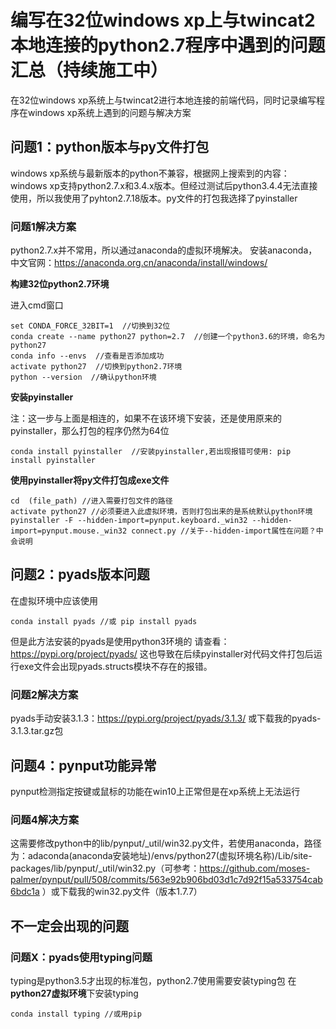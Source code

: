 # 编写在32位windows xp上与twincat2本地连接的python2.7程序中遇到的问题汇总（持续施工中）
在32位windows  xp系统上与twincat2进行本地连接的前端代码，同时记录编写程序在windows xp系统上遇到的问题与解决方案

## 问题1：python版本与py文件打包
windows xp系统与最新版本的python不兼容，根据网上搜索到的内容：windows xp支持python2.7.x和3.4.x版本。但经过测试后python3.4.4无法直接使用，所以我使用了pyhton2.7.18版本。py文件的打包我选择了pyinstaller
### 问题1解决方案
python2.7.x并不常用，所以通过anaconda的虚拟环境解决。
安装anaconda，中文官网：https://anaconda.org.cn/anaconda/install/windows/

**构建32位python2.7环境**

进入cmd窗口
```
set CONDA_FORCE_32BIT=1  //切换到32位
conda create --name python27 python=2.7  //创建一个python3.6的环境，命名为python27
conda info --envs  //查看是否添加成功
activate python27  //切换到python2.7环境
python --version  //确认python环境
```
**安装pyinstaller**

注：这一步与上面是相连的，如果不在该环境下安装，还是使用原来的pyinstaller，那么打包的程序仍然为64位
```
conda install pyinstaller  //安装pyinstaller,若出现报错可使用: pip install pyinstaller
```
**使用pyinstaller将py文件打包成exe文件**

```
cd  (file_path) //进入需要打包文件的路径
activate python27 //必须要进入此虚拟环境，否则打包出来的是系统默认python环境
pyinstaller -F --hidden-import=pynput.keyboard._win32 --hidden-import=pynput.mouse._win32 connect.py //关于--hidden-import属性在问题？中会说明
```

## 问题2：pyads版本问题
在虚拟环境中应该使用
```
conda install pyads //或 pip install pyads
```
但是此方法安装的pyads是使用python3环境的   请查看：https://pypi.org/project/pyads/ 这也导致在后续pyinstaller对代码文件打包后运行exe文件会出现pyads.structs模块不存在的报错。
### 问题2解决方案
pyads手动安装3.1.3：https://pypi.org/project/pyads/3.1.3/ 或下载我的pyads-3.1.3.tar.gz包

## 问题4：pynput功能异常
pynput检测指定按键或鼠标的功能在win10上正常但是在xp系统上无法运行
### 问题4解决方案
这需要修改python中的lib/pynput/_util/win32.py文件，若使用anaconda，路径为：adaconda(anaconda安装地址)/envs/python27(虚拟环境名称)/Lib/site-packages/lib/pynput/_util/win32.py（可参考：https://github.com/moses-palmer/pynput/pull/508/commits/563e92b906bd03d1c7d92f15a533754cab6bdc1a ）或下载我的win32.py文件（版本1.7.7）

## 不一定会出现的问题
### 问题X：pyads使用typing问题
typing是python3.5才出现的标准包，python2.7使用需要安装typing包
在**python27虚拟环境**下安装typing
```
conda install typing //或用pip
```


